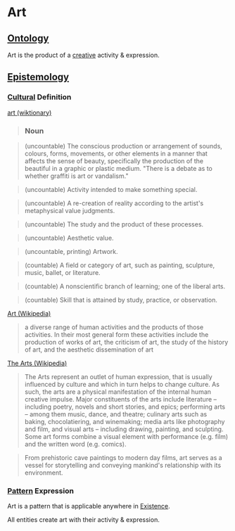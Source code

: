 # Art

## [Ontology](./ontology.md)

Art is the product of a [creative](./create.md) activity & expression.

## [Epistemology](./epistemology.md)

### [Cultural](./culture.md) Definition

<a href="http://en.wiktionary.org/wiki/art" target="_blank">art (wiktionary)</a>

> ### Noun

> (uncountable) The conscious production or arrangement of sounds, colours, forms, movements, or other elements in a manner that affects the sense of beauty, specifically the production of the beautiful in a graphic or plastic medium. "There is a debate as to whether graffiti is art or vandalism."

> (uncountable) Activity intended to make something special.

> (uncountable) A re-creation of reality according to the artist's metaphysical value judgments.

> (uncountable) The study and the product of these processes.

> (uncountable) Aesthetic value.

> (uncountable, printing) Artwork.

> (countable) A field or category of art, such as painting, sculpture, music, ballet, or literature.

> (countable) A nonscientific branch of learning; one of the liberal arts.

> (countable) Skill that is attained by study, practice, or observation.

<a href="https://en.wikipedia.org/wiki/Art" target="_blank">Art (Wikipedia)</a>

> a diverse range of human activities and the products of those activities. In their most general form these activities include the production of works of art, the criticism of art, the study of the history of art, and the aesthetic dissemination of art

<a href="https://en.wikipedia.org/wiki/The_arts" target="_blank">The Arts (Wikipedia)</a>

> The Arts represent an outlet of human expression, that is usually influenced by culture and which in turn helps to change culture. As such, the arts are a physical manifestation of the internal human creative impulse. Major constituents of the arts include literature – including poetry, novels and short stories, and epics; performing arts – among them music, dance, and theatre; culinary arts such as baking, chocolatiering, and winemaking; media arts like photography and film, and visual arts – including drawing, painting, and sculpting. Some art forms combine a visual element with performance (e.g. film) and the written word (e.g. comics).

>  From prehistoric cave paintings to modern day films, art serves as a vessel for storytelling and conveying mankind's relationship with its environment.

### [Pattern](./pattern.md) Expression

Art is a pattern that is applicable anywhere in [Existence](./existence.md).

All entities create art with their activity & expression.
